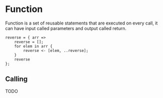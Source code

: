 # Function

Function is a set of reusable statements that are executed on every call, it can have input called parameters and output called return.

```butter
reverse = { arr =>
    reverse = [];
    for elem in arr {
        reverse <- [elem, ..reverse];
    }
    reverse
};
```

## Calling

TODO
